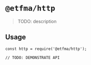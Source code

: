 # `@etfma/http`

> TODO: description

## Usage

```
const http = require('@etfma/http');

// TODO: DEMONSTRATE API
```
